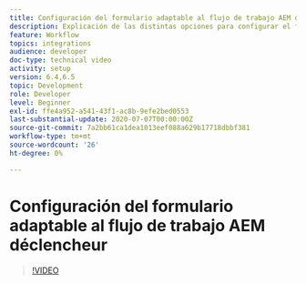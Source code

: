 ```yaml
---
title: Configuración del formulario adaptable al flujo de trabajo AEM déclencheur
description: Explicación de las distintas opciones para configurar el formulario adaptable en el flujo de trabajo AEM déclencheur
feature: Workflow
topics: integrations
audience: developer
doc-type: technical video
activity: setup
version: 6.4,6.5
topic: Development
role: Developer
level: Beginner
exl-id: ffe4a952-a541-43f1-ac8b-9efe2bed0553
last-substantial-update: 2020-07-07T00:00:00Z
source-git-commit: 7a2bb61ca1dea1013eef088a629b17718dbbf381
workflow-type: tm+mt
source-wordcount: '26'
ht-degree: 0%

---
```


# Configuración del formulario adaptable al flujo de trabajo AEM déclencheur


>[!VIDEO](https://video.tv.adobe.com/v/28316?quality=9&learn=on)
